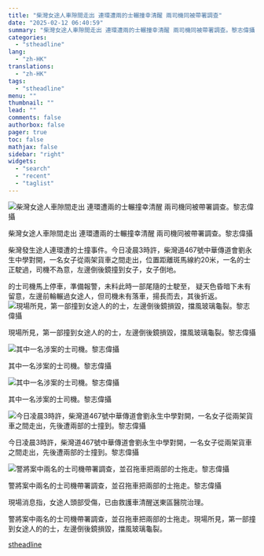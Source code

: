 ```yaml
---
title: "柴灣女途人車隙間走出 連環遭兩的士輾撞幸清醒 兩司機同被帶署調查"
date: "2025-02-12 06:40:59"
summary: "柴灣女途人車隙間走出 連環遭兩的士輾撞幸清醒 兩司機同被帶署調查。黎志偉攝       柴灣..."
categories:
  - "stheadline"
lang:
  - "zh-HK"
translations:
  - "zh-HK"
tags:
  - "stheadline"
menu: ""
thumbnail: ""
lead: ""
comments: false
authorbox: false
pager: true
toc: false
mathjax: false
sidebar: "right"
widgets:
  - "search"
  - "recent"
  - "taglist"
---
```


![柴灣女途人車隙間走出 連環遭兩的士輾撞幸清醒 兩司機同被帶署調查。黎志偉攝](https://image.stheadline.com/f/680p0/0x0/100/none/0bef356f6588e04c38a5130d5f7cb1ba/stheadline/inewsmedia/20250212/_2025021206404473166.jpg)

柴灣女途人車隙間走出 連環遭兩的士輾撞幸清醒 兩司機同被帶署調查。黎志偉攝




柴灣發生途人連環遭的士撞事件。今日凌晨3時許，柴灣道467號中華傳道會劉永生中學對開，一名女子從兩架貨車之間走出，位置距離斑馬線約20米，一名的士正駛過，司機不為意，左邊倒後鏡撞到女子，女子倒地。

的士司機馬上停車，準備報警，未料此時一部尾隨的士駛至， 疑天色昏暗下未有留意，左邊前輪輾過女途人，但司機未有落車，揚長而去，其後折返。
 ![現場所見，第一部撞到女途人的的士，左邊倒後鏡損毀，擋風玻璃龜裂。黎志偉攝](https://image.hkhl.hk/f/1024p0/0x0/100/none/b3426214f79f84426cc2f8515ef5c726/2025-02/22_3.jpeg)


現場所見，第一部撞到女途人的的士，左邊倒後鏡損毀，擋風玻璃龜裂。黎志偉攝



 ![其中一名涉案的士司機。黎志偉攝](https://image.hkhl.hk/f/1024p0/0x0/100/none/d3b68c0ee52d9c1ce1cd531afc587c1b/2025-02/21_3.jpeg)


其中一名涉案的士司機。黎志偉攝



 ![其中一名涉案的士司機。黎志偉攝](https://image.hkhl.hk/f/1024p0/0x0/100/none/bdc96577f130e4322ffaaa112b9bcbd7/2025-02/Screenshot_2025-02-11_at_10_19_14_PM.png)


其中一名涉案的士司機。黎志偉攝



 ![今日凌晨3時許，柴灣道467號中華傳道會劉永生中學對開，一名女子從兩架貨車之間走出，先後遭兩部的士撞到。黎志偉攝](https://image.hkhl.hk/f/1024p0/0x0/100/none/1f70b697ff8c30f72b7c8385e201af1c/2025-02/26_0.jpeg)


今日凌晨3時許，柴灣道467號中華傳道會劉永生中學對開，一名女子從兩架貨車之間走出，先後遭兩部的士撞到。黎志偉攝



 ![警將案中兩名的士司機帶署調查，並召拖車把兩部的士拖走。黎志偉攝](https://image.hkhl.hk/f/1024p0/0x0/100/none/6fb3f274a1c7bcc4e4674f354fd90260/2025-02/25_1.jpeg)


警將案中兩名的士司機帶署調查，並召拖車把兩部的士拖走。黎志偉攝




現場消息指，女途人頭部受傷，已由救護車清醒送東區醫院治理。

警將案中兩名的士司機帶署調查，並召拖車把兩部的士拖走。現場所見，第一部撞到女途人的的士，左邊倒後鏡損毀，擋風玻璃龜裂。

[stheadline](https://std.stheadline.com/realtime/article/2052236/即時-港聞-柴灣女途人車隙間走出-連環遭兩的士輾撞幸清醒-兩司機同被帶署調查)
